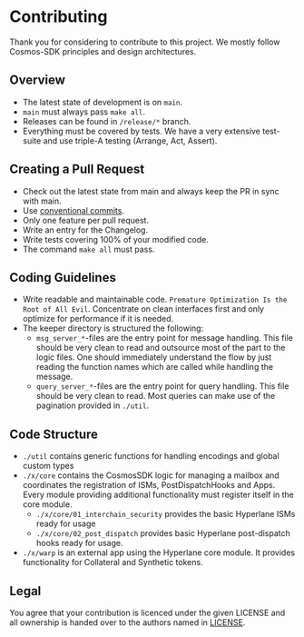 # Contributing

Thank you for considering to contribute to this project. We mostly follow
Cosmos-SDK principles and design architectures.

## Overview

- The latest state of development is on `main`.
- `main` must always pass `make all`.
- Releases can be found in `/release/*` branch.
- Everything must be covered by tests. We have a very extensive test-suite
  and use triple-A testing (Arrange, Act, Assert).

## Creating a Pull Request

- Check out the latest state from main and always keep the PR in sync with main.
- Use [conventional commits](https://www.conventionalcommits.org/en/v1.0.0/#specification).
- Only one feature per pull request.
- Write an entry for the Changelog.
- Write tests covering 100% of your modified code.
- The command `make all` must pass.

## Coding Guidelines

- Write readable and maintainable code. `Premature Optimization Is the Root of All Evil`.
  Concentrate on clean interfaces first and only optimize for performance if it is needed.
- The keeper directory is structured the following:
  - `msg_server_*`-files are the entry point for message handling. This file
      should be very clean to read and outsource most of the part to the logic files.
      One should immediately understand the flow by just reading the function names
      which are called while handling the message.
  - `query_server_*`-files are the entry point for query handling. This file
      should be very clean to read. Most queries can make use of the pagination
      provided in `./util`.

## Code Structure

- `./util` contains generic functions for handling encodings and global custom types
- `./x/core` contains the CosmosSDK logic for managing a mailbox and coordinates
  the registration of ISMs, PostDispatchHooks and Apps.
  Every module providing additional functionality must register itself in the
  core module.
  - `./x/core/01_interchain_security` provides the basic Hyperlane ISMs ready
    for usage
  - `./x/core/02_post_dispatch` provides basic Hyperlane post-dispatch hooks
    ready for usage.
- `./x/warp` is an external app using the Hyperlane core module. It provides
  functionality for Collateral and Synthetic tokens.

## Legal

You agree that your contribution is licenced under the given LICENSE and all
ownership is handed over to the authors named in
[LICENSE](https://github.com/troykessler/hyperlane-cosmos/blob/main/LICENSE).
